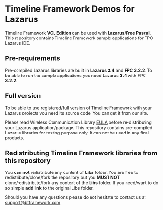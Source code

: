 # Timeline Framework Demos for Lazarus

Timeline Framework **VCL Edition** can be used with **Lazarus**/**Free Pascal**. This repository contains Timeline Framework sample applications for FPC Lazarus IDE.

## Pre-requirements

Pre-compiled Lazarus libraries are built in **Lazarus 3.4** and **FPC 3.2.2**. To be able to run the sample applications you need Lazarus **3.4** with FPC **3.2.2**.

## Full version

To be able to use registered/full version of Timeline Framework with your Lazarus projects you need its source code. You can get it from [our site](https://www.btframework.com/timelineframework.htm).

Please read Wireless Communication Library [EULA](https://www.btframework.com/eula.htm) before re-distributing your Lazarus application/package. This repository contains pre-compiled Lazarus libraries for testing purpose only. It can not be used in any final products.

## Redistributing Timeline Framework libraries from this repository

You **can not** redistribute any content of **Libs** folder. You are free to redistribute/clone/fork the repository but you **MUST NOT** clone/redistribute/fork any content of the **Libs** folder. If you need/want to do so simple **add link** to the original Libs folder.

Should you have any questions please do not hesitate to contact us at support@btframework.com
